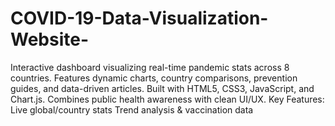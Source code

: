 # COVID-19-Data-Visualization-Website-
Interactive dashboard visualizing real-time pandemic stats across 8 countries. Features dynamic charts, country comparisons, prevention guides, and data-driven articles. Built with HTML5, CSS3, JavaScript, and Chart.js. Combines public health awareness with clean UI/UX.  Key Features:  Live global/country stats  Trend analysis &amp; vaccination data
